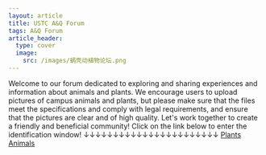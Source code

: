 ```yaml
---
layout: article
title: USTC A&Q Forum
tags: A&Q Forum
article_header:
  type: cover
  image:
    src: /images/蜗壳动植物论坛.png
---
```


Welcome to our forum dedicated to exploring and sharing experiences and information about animals and plants. 
We encourage users to upload pictures of campus animals and plants, but please make sure that the files meet the specifications and comply with legal requirements, and ensure that the pictures are clear and of high quality. 
Let's work together to create a friendly and beneficial community! 
Click on the link below to enter the identification window!
↓↓↓↓↓↓↓↓↓↓↓↓↓↓↓↓↓↓↓↓↓↓↓
[Plants](http://localhost:8504/)
[Animals](http://localhost:8506/)
